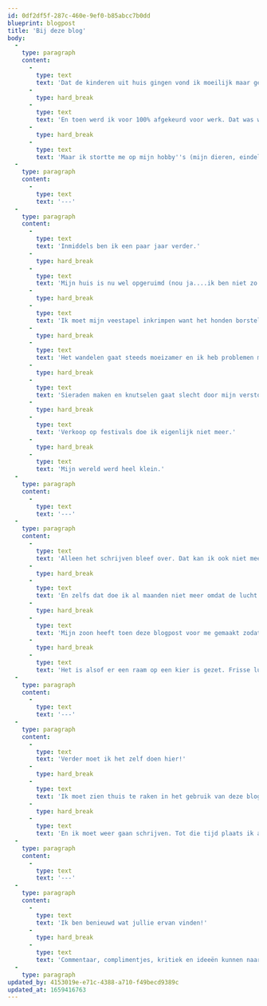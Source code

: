 ```yaml
---
id: 0df2df5f-287c-460e-9ef0-b85abcc7b0dd
blueprint: blogpost
title: 'Bij deze blog'
body:
  -
    type: paragraph
    content:
      -
        type: text
        text: 'Dat de kinderen uit huis gingen vond ik moeilijk maar gelukkig bleken John en ik nog steeds verliefd en na verloop van tijd raakten we gewend en zelfs wel gesteld op onze tijd samen. En gelukkig komen de kinderen regelmatig thuis.'
      -
        type: hard_break
      -
        type: text
        text: 'En toen werd ik voor 100% afgekeurd voor werk. Dat was weer slikken want ik hield van mijn werk.'
      -
        type: hard_break
      -
        type: text
        text: 'Maar ik stortte me op mijn hobby''s (mijn dieren, eindeloze wandeltochten, sieraden maken en verkopen op festivals, schrijven, fröbelen in mijn ''bitchboet'') en ruimde mijn huis op.'
  -
    type: paragraph
    content:
      -
        type: text
        text: '---'
  -
    type: paragraph
    content:
      -
        type: text
        text: 'Inmiddels ben ik een paar jaar verder.'
      -
        type: hard_break
      -
        type: text
        text: 'Mijn huis is nu wel opgeruimd (nou ja....ik ben niet zo''n briljante huisvrouw....) en mijn hobby''s worden moeilijk.'
      -
        type: hard_break
      -
        type: text
        text: 'Ik moet mijn veestapel inkrimpen want het honden borstelen en gesjouw met zakken voer wordt me te zwaar.'
      -
        type: hard_break
      -
        type: text
        text: 'Het wandelen gaat steeds moeizamer en ik heb problemen met heuveltjes, dalletjes en bruggetjes.'
      -
        type: hard_break
      -
        type: text
        text: 'Sieraden maken en knutselen gaat slecht door mijn verstoorde motoriek.'
      -
        type: hard_break
      -
        type: text
        text: 'Verkoop op festivals doe ik eigenlijk niet meer.'
      -
        type: hard_break
      -
        type: text
        text: 'Mijn wereld werd heel klein.'
  -
    type: paragraph
    content:
      -
        type: text
        text: '---'
  -
    type: paragraph
    content:
      -
        type: text
        text: 'Alleen het schrijven bleef over. Dat kan ik ook niet meer maar wel (langzaam) typen.'
      -
        type: hard_break
      -
        type: text
        text: 'En zelfs dat doe ik al maanden niet meer omdat de lucht begon te betrekken in mijn hart.'
      -
        type: hard_break
      -
        type: text
        text: 'Mijn zoon heeft toen deze blogpost voor me gemaakt zodat ik iets kon gaan doen met mijn verhalen. Ik ben hem oneindig dankbaar want ik denk dat het precies was wat ik nodig had.'
      -
        type: hard_break
      -
        type: text
        text: 'Het is alsof er een raam op een kier is gezet. Frisse lucht die de wolken in mijn hart wegblaast en ik kan weer naar buiten kijken.'
  -
    type: paragraph
    content:
      -
        type: text
        text: '---'
  -
    type: paragraph
    content:
      -
        type: text
        text: 'Verder moet ik het zelf doen hier!'
      -
        type: hard_break
      -
        type: text
        text: 'Ik moet zien thuis te raken in het gebruik van deze blog. De bladverdeling, foto''s plaatsen, lettertypes, noem maar op. Zover ben ik nog lang niet maar dat komt vast goed.'
      -
        type: hard_break
      -
        type: text
        text: 'En ik moet weer gaan schrijven. Tot die tijd plaats ik al bestaande verhalen.'
  -
    type: paragraph
    content:
      -
        type: text
        text: '---'
  -
    type: paragraph
    content:
      -
        type: text
        text: 'Ik ben benieuwd wat jullie ervan vinden!'
      -
        type: hard_break
      -
        type: text
        text: 'Commentaar, complimentjes, kritiek en ideeën kunnen naar Herminesblogpost@outlook.com'
  -
    type: paragraph
updated_by: 4153019e-e71c-4388-a710-f49becd9389c
updated_at: 1659416763
---
```

